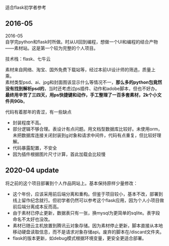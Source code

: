适合flask初学者参考

## 2016-05 
2016-05   
自学完python和flask时所做。时从UI回到编程，想做一个UI和编程的结合产物——素材站。这是第一个较为完整的个人项目。

技术栈：flask、七牛云

素材来自网络、淘宝、国外免费下载站等，经过本前UI设计师的筛选，质量上乘。  
素材类型psd、ai、jpg和封面图该显示什么等情况不一，**那么多的python包竟然没有找到解析psd的**，当时还考虑过ps插件、动作和adobe脚本，但也不好办。  
**最终用辛苦了三四天，用ps快捷键和动作，手工整理了一百多套素材，2k个小文件共9Gb**。

代码有着那年的青涩，有一些缺点
- 封装程度不高。
- 部分逻辑不够合理。表设计有点问题。用文档型数据库比较好。未使用orm，未把数据库连接关闭封装到g对象和请求中间件，代码有点重复，但比较好理解。
- 代码暴露配置，不安全
- 因为插件根据图片尺寸计算，首此加载会比较慢

## 2020-04 update
将之前的这个项目部署到个人作品网站上。基本保持原样少量修改：    
- 这个年份，应该采用前后端分离和重构。但鉴于项目较小，基本不改，部署到线上留作纪念就行。但初学者仍然可以参考这个flask应用，因为个人小项目做前后端分离成本反而高。
- 由于素材已停止更新，数据表只有一张，换mysql为更简单的sqlite。表字段命名不太好也没改。
- 素材已随云主机放置到腾讯云对象存储。因为素材停止更新，脚本直接从本地移动硬盘读取信息，而不是请求对象存储api。废弃的脚本在/discard文件夹。
- flask的版本更新，如debug模式根据环境变量，更安全更适合部署。
